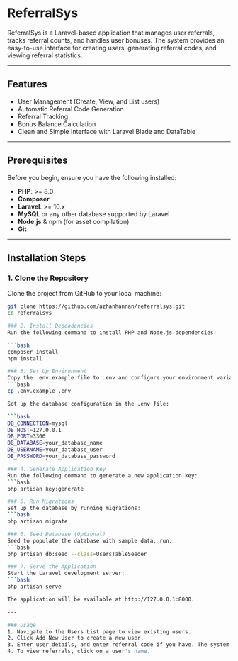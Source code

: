 # ReferralSys

ReferralSys is a Laravel-based application that manages user referrals, tracks referral counts, and handles user bonuses. The system provides an easy-to-use interface for creating users, generating referral codes, and viewing referral statistics.

---

## Features
- User Management (Create, View, and List users)
- Automatic Referral Code Generation
- Referral Tracking
- Bonus Balance Calculation
- Clean and Simple Interface with Laravel Blade and DataTable

---

## Prerequisites
Before you begin, ensure you have the following installed:
- **PHP**: >= 8.0
- **Composer**
- **Laravel**: >= 10.x
- **MySQL** or any other database supported by Laravel
- **Node.js** & npm (for asset compilation)
- **Git**

---

## Installation Steps

### 1. Clone the Repository
Clone the project from GitHub to your local machine:
```bash
git clone https://github.com/azhanhannan/referralsys.git
cd referralsys

### 2. Install Dependencies
Run the following command to install PHP and Node.js dependencies:

```bash
composer install
npm install

### 3. Set Up Environment
Copy the .env.example file to .env and configure your environment variables:
```bash
cp .env.example .env

Set up the database configuration in the .env file:

```bash
DB_CONNECTION=mysql
DB_HOST=127.0.0.1
DB_PORT=3306
DB_DATABASE=your_database_name
DB_USERNAME=your_database_user
DB_PASSWORD=your_database_password

### 4. Generate Application Key
Run the following command to generate a new application key:
```bash
php artisan key:generate

### 5. Run Migrations
Set up the database by running migrations:
```bash
php artisan migrate

### 6. Seed Database (Optional)
Seed to populate the database with sample data, run:
```bash
php artisan db:seed --class=UsersTableSeeder

### 7. Serve the Application
Start the Laravel development server:
```bash
php artisan serve

The application will be available at http://127.0.0.1:8000.

--- 

### Usage
1. Navigate to the Users List page to view existing users.
2. Click Add New User to create a new user.
3. Enter user details, and enter referral code if you have. The system will generate a referral code automatically for the new user referral code.
4. To view referrals, click on a user's name.


